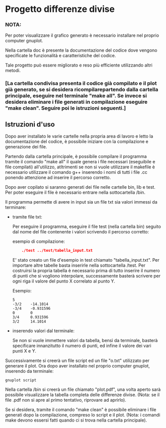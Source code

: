 # Progetto differenze divise

### NOTA: 
Per poter visualizzare il grafico generato è necessario installare nel proprio computer gnuplot.

Nella cartella doc è presente la documentazione del codice dove vengono specificate le funzionalità e caratteristiche del codice.

Tale progetto può essere migliorato e reso più efficiente utilizzando altri metodi.

### [La cartella condivisa presenta il codice già compilato e il plot già generato, se si desidera ricompilarepartendo dalla cartella principale, eseguire nel terminale "make all". Se invece si desidera eliminare i file generati in compilazione eseguire "make clean". Seguire poi le istruzioni seguenti.]

## Istruzioni d'uso

Dopo aver installato le varie cartelle nella propria area di lavoro e letto la documentazione del codice, è possibile iniziare con la compilazione e generazione dei file.

Partendo dalla cartella principale, è possibile compilare il programma tramite il comando "make all" il quale genera i file necessari (eseguibile e file compilati) all'utilizzo, atltrimenti se non si vuole utilizzare il makefile è necessario utilizzare il comando g++ inserendo i nomi di tutti i file .cc ponendo attenzione ad inserire il percorso corretto.

Dopo aver copilato si saranno generati dei file nelle cartelle bin, lib e test. Per poter eseguire il file è necessario entrare nella sottocartella /bin.

Il programma permette di avere in input sia un file txt sia valori immessi da terminare:
* tramite file txt:

    Per eseguire il programma, eseguire il file test (nella cartella bin) seguito dal nome del file contenente i valori scrivendo il percorso corretto:
    
    esempio di compilazione:
    ```json
        ./test ../test/tabella_input.txt
    ```
    E' stato creato un file d'esempio in test chiamato "tabella_input.txt". Per importare altre tabelle basta inserirle nella sottocartella /test.
    Per costruirsi la propria tabella è necessario prima di tutto inserire il numero di punti che si vogliono interpolare, successamente basterà scrivere per ogni riga il valore del punto X correlato al punto Y.

    Esempio:
    ``` 
    5
    -3/2    -14.1014
    -3/4    -0.931596
    0       0
    3/4     0.931596
    3/2     14.1014
    ``` 

* inserendo valori dal terminale:

    Se non si vuole immettere valori da tabella, bensì da terminale, basterà specificare innanzitutto il numero di punti, ed infine il valore dei vari punti X e Y.

Successivamente si creerà un file script ed un file "o.txt" utilizzato per generare il plot. Ora dopo aver installato nel proprio computer gnuplot, inserendo da terminale:
```
gnuplot script
```
Nella cartella /bin si creerà un file chiamato "plot.pdf", una volta aperto sarà possibile visualizzare la tabella completa delle differenze divise. (Nota: se il file .pdf non si apre al primo tentativo, riprovare ad aprirlo).

Se si desidera, tramite il comando "make clean" è possibile eliminare i file generati dopo la compilazione, compreso lo script e il plot.
(Nota: i comandi make devono essersi fatti quando ci si trova nella cartella principale).

